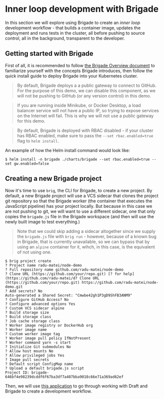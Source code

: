 # Inner loop development with Brigade

In this section we will explore using Brigade to create an _inner loop_ development workflow - that builds a container image, updates the deployment and runs tests in the cluster, all before pushing to source control, all in the background, transparent to the developer.

## Getting started with Brigade

First of all, it is recommended to follow [the Brigade Overview document][brigade-overview] to familiarize yourself with the concepts Brigade introduces, then follow the quick install guide to deploy Brigade into your Kubernetes cluster.

> By default, Brigade deploys a a public gateway to connect to GitHub. For the purpose of this demo, we can disable this component, as we will not be pushing to GitHub (or any version control) in this demo.

> If you are running inside Minikube, or Docker Desktop, a load balancer service will not have a public IP, so trying to expose services on the Internet will fail. This is why we will not use a public gateway for this demo.

> By default, Brigade is deployed with RBAC disabled - if your cluster has RBAC enabled, make sure to pass the `--set rbac.enabled=true` flag to `helm install`.

An example of how the Helm install command would look like:

```
$ helm install -n brigade ./charts/brigade --set rbac.enabled=true --set gw.enabled=false
```

## Creating a new Brigade project

Now it's time to use `brig`, the CLI for Brigade, to create a new project. By default, a new Brigade project will use a VCS sidecar that clones the project git repository so that the Brigade worker (the container that executes the JavaScript pipeline) has your project locally. But because in this case we are not pushing to git, we will want to use a different sidecar, one that only copies the `brigade.js` file in the Brigade workspace (and then will use the newly built image to test everything.)


> Note that we could skip adding a sidecar altogether since we supply the `brigade.js` file with `brig run` - however, because of a known bug in Brigade, that is currently unavailable, so we can bypass that by using an `alpine` container for it, wihch, in this case, is the equivalent of not using one.


```
$ brig project create
? Project name radu-matei/node-demo
? Full repository name github.com/radu-matei/node-demo
? Clone URL (https://github.com/your/repo.git) [? for help] (https://github.com/radu-matei/d? Clone URL (https://github.com/your/repo.git) https://github.com/radu-matei/node-demo.git
? Add secrets? No
Auto-generated a Shared Secret: "Cmwbe42gh1P3gD9ShFB3ANM9"
? Configure GitHub Access? No
? Configure advanced options Yes
? Custom VCS sidecar alpine
? Build storage size 
? Build storage class 
? Job cache storage class 
? Worker image registry or DockerHub org 
? Worker image name 
? Custom worker image tag 
? Worker image pull policy IfNotPresent
? Worker command yarn -s start
? Initialize Git submodules No
? Allow host mounts No
? Allow privileged jobs Yes
? Image pull secrets 
? Default script ConfigMap name 
? Upload a default brigade.js script 
Project ID: brigade-646bf4e98239dcddf6f67ba3df7a407bba9018c66e71a369ad62ef
```

Then, we will use [this application][app] to go through working with Draft and Brigade to create a development workflow.


[brigade-overview]: https://azure.github.io/brigade/intro/overview.html
[quick-install]: https://azure.github.io/brigade/intro/install.html

[app]: https://github.com/radu-matei/node-demo